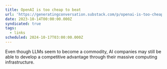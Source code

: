 ```yaml
---
title: OpenAI is too cheap to beat
url: 'https://generatingconversation.substack.com/p/openai-is-too-cheap-to-beat'
date: 2023-10-14T00:00:00.000Z
syndicated: true
tags:
  - links
scheduled: 2024-10-17T03:00:00.000Z
---
```


Even though LLMs seem to become a commodity, AI companies may still be able to develop a competitive advantage through their massive computing infrastructure.
